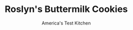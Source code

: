 ---
layout: ../../layouts/MarkdownPostLayout.astro
title: Roslyn's Buttermilk Cookies
author: America's Test Kitchen
pubDate: 2023-03-15
description: These soft, delicate cookies look impressive, but come together easily with minimal ingredients.
image_url: https://res.cloudinary.com/hksqkdlah/image/upload/ar_1:1,c_fill,dpr_2.0,f_auto,fl_lossy.progressive.strip_profile,g_faces:auto,q_auto:low,w_344/7167_sfs-buttermilkcookies-01-277003
tags: ["Desserts or Baked Goods","Cookies","Looking for a Recipe"]
calories: 4632
protein: 
carbohydrates: 10
fats: 
fiber: 
ingredients: ["1 cup (7 ounces), sugar","1 1/2 cups, vegetable shortening","1/2 teaspoon, salt","1 large, egg","1 teaspoon, vanilla extract","2 1/2 cups (10 ounces), cake flour","1/2 teaspoon, baking soda","6 tablespoons, buttermilk"]
serves: 42
time: "null"
instructions: ["Adjust oven racks to upper-middle and lower-middle positions and heat oven to 375 degrees. Line two baking sheets with parchment paper.","Beat sugar, shortening, and salt until light and fluffy, about 2 minutes. Mix in egg and vanilla until combined. Add flour baking soda, and buttermilk and mix until light and fluffy, about 2 minutes. Transfer dough to piping bag fitted with large star tip.","For each cookie, pipe one star surrounded by 6 stars onto prepared baking sheets. Space cookies 2 inches apart and bake until light golden, 10 to 15 minutes, switching and rotating sheets halfway through baking. Cool completely on wire rack. Repeat with remaining dough. Serve. (Cookies can be stored in airtight container at room temperature for up to 3 days.)"]
nutrition: ["12 mg Potassium","10 mg Phosphorus","4 mg Calcium","1 mg Magnesium","48 mg Sodium","7 g Fat","3 g Monounsaturated","2 g Polyunsaturated","4 mg Cholesterol","1 g Saturated","9 µg Folic acid","3 µg Folate (food)","4 g Sugars","3 µg Vitamin K","3 g Water","10 g Carbs","19 µg Folate equivalent (total)","2 µg Vitamin A","110 kcal Energy","4 g Sugars, added","4632 calories"]
notes: "You will need a piping bag with a large star tip for this recipe."
---